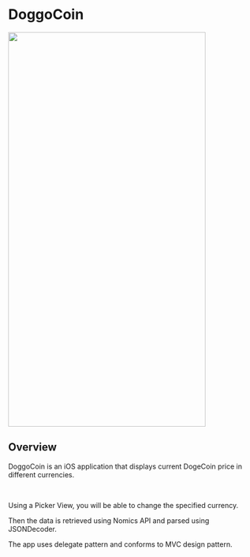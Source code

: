 
<div id="title">
  <h1> DoggoCoin </h1>
  <img src="https://github.com/jonathanvieri/DoggoCoin/blob/main/App-Preview.gif" width="400" height="800" />
</div>


<div id="overview">
  <h2> Overview </h2> 
  <p> DoggoCoin is an iOS application that displays current DogeCoin price in different currencies. </p>
  <br>
  <p> Using a Picker View, you will be able to change the specified currency.</p>
  <p> Then the data is retrieved using Nomics API and parsed using JSONDecoder.</p>
  <p> The app uses delegate pattern and conforms to MVC design pattern.</p>
</div>
